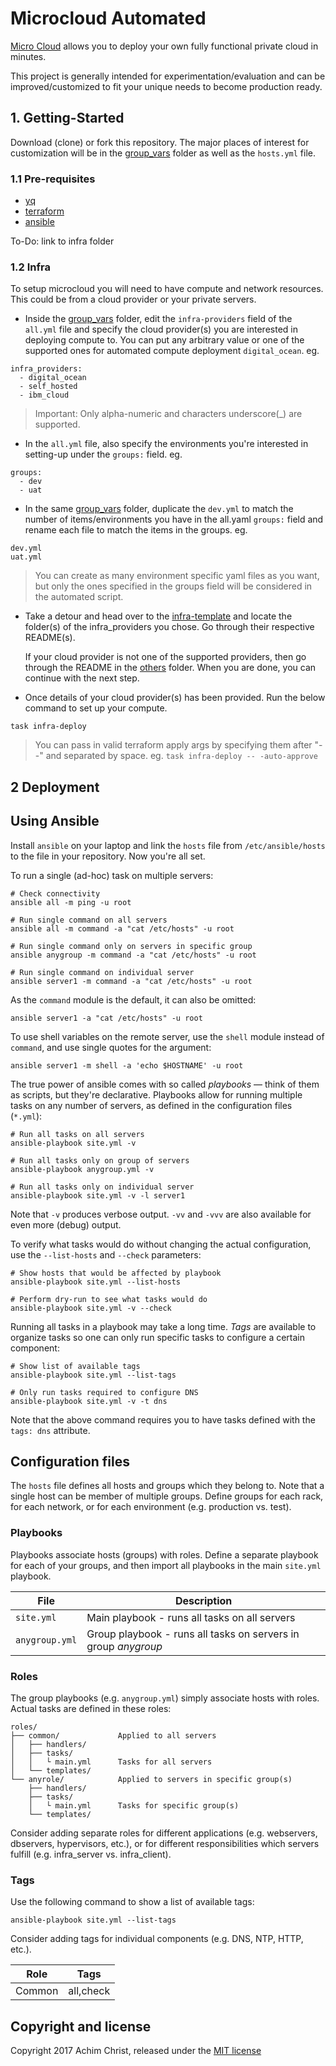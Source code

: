 # Microcloud Automated

<!-- [![GitHub Issues](https://img.shields.io/github/issues/acch/ansible-boilerplate.svg)](https://github.com/acch/ansible-boilerplate/issues) [![GitHub Stars](https://img.shields.io/github/stars/acch/ansible-boilerplate.svg?label=github%20%E2%98%85)](https://github.com/acch/ansible-boilerplate/) [![License](https://img.shields.io/github/license/acch/ansible-boilerplate.svg)](LICENSE) -->

[Micro Cloud](https://canonical-microcloud.readthedocs-hosted.com/en/latest/) allows you to deploy your own fully functional private cloud in minutes.

This project is generally intended for experimentation/evaluation and can be improved/customized to fit your unique needs to become production ready.


## 1. Getting-Started

Download (clone) or fork this repository.
The major places of interest for customization will be in the [group_vars](xxx) folder as well as the `hosts.yml` file.

### 1.1 Pre-requisites
- [yq](https://github.com/mikefarah/yq/#install)
- [terraform](https://developer.hashicorp.com/terraform/tutorials/aws-get-started/install-cli)
- [ansible](https://docs.ansible.com/ansible/latest/installation_guide/intro_installation.html)

To-Do: link to infra folder
### 1.2 Infra
To setup microcloud you will need to have compute and network resources. This could be from a cloud provider or your private servers.


- Inside the [group_vars](xxx) folder, edit the `infra-providers` field of the `all.yml` file and specify the cloud provider(s) you are interested in deploying compute to. You can put any arbitrary value or one of the supported ones for automated compute deployment `digital_ocean`.
eg.
```
infra_providers:
  - digital_ocean
  - self_hosted
  - ibm_cloud
```
> Important: Only alpha-numeric and characters underscore(_) are supported.

- In the `all.yml` file, also specify the environments you're interested in setting-up under the `groups:` field.
 eg.
```
groups:
  - dev
  - uat
```

- In the same [group_vars](xxx) folder, duplicate the `dev.yml` to match the number of items/environments you have in the all.yaml `groups:` field and rename each file to match the items in the groups.
eg.
```
dev.yml
uat.yml
```
> You can create as many environment specific yaml files as you want, but only the ones specified in the groups field will be considered in the automated script.

<!-- - At this point, **if you only chose self_hosted or any other unsupported value in your infra_providers**, then you can jump to the [deployment](#2) section. -->

- Take a detour and head over to the [infra-template](xxx) and locate the folder(s) of the infra_providers you chose. Go through their respective README(s).

  If your cloud provider is not one of the supported providers, then go through the README in the [others](xxx) folder.
  When you are done, you can continue with the next step.

- Once details of your cloud provider(s) has been provided. Run the below command to set up your compute.
```
task infra-deploy
```
> You can pass in valid terraform apply args by specifying them after "--" and separated by space.
eg. `task infra-deploy -- -auto-approve` 


## 2 Deployment<a id='2'></a>

## Using Ansible

Install `ansible` on your laptop and link the `hosts` file from `/etc/ansible/hosts` to the file in your repository. Now you're all set.

To run a single (ad-hoc) task on multiple servers:

```
# Check connectivity
ansible all -m ping -u root

# Run single command on all servers
ansible all -m command -a "cat /etc/hosts" -u root

# Run single command only on servers in specific group
ansible anygroup -m command -a "cat /etc/hosts" -u root

# Run single command on individual server
ansible server1 -m command -a "cat /etc/hosts" -u root
```

As the `command` module is the default, it can also be omitted:

```
ansible server1 -a "cat /etc/hosts" -u root
```

To use shell variables on the remote server, use the `shell` module instead of `command`, and use single quotes for the argument:

```
ansible server1 -m shell -a 'echo $HOSTNAME' -u root
```

The true power of ansible comes with so called *playbooks* &mdash; think of them as scripts, but they're declarative. Playbooks allow for running multiple tasks on any number of servers, as defined in the configuration files (`*.yml`):

```
# Run all tasks on all servers
ansible-playbook site.yml -v

# Run all tasks only on group of servers
ansible-playbook anygroup.yml -v

# Run all tasks only on individual server
ansible-playbook site.yml -v -l server1
```

Note that `-v` produces verbose output. `-vv` and `-vvv` are also available for even more (debug) output.

To verify what tasks would do without changing the actual configuration, use the `--list-hosts` and `--check` parameters:

```
# Show hosts that would be affected by playbook
ansible-playbook site.yml --list-hosts

# Perform dry-run to see what tasks would do
ansible-playbook site.yml -v --check
```

Running all tasks in a playbook may take a long time. *Tags* are available to organize tasks so one can only run specific tasks to configure a certain component:

```
# Show list of available tags
ansible-playbook site.yml --list-tags

# Only run tasks required to configure DNS
ansible-playbook site.yml -v -t dns
```

Note that the above command requires you to have tasks defined with the `tags: dns` attribute.

## Configuration files

The `hosts` file defines all hosts and groups which they belong to. Note that a single host can be member of multiple groups. Define groups for each rack, for each network, or for each environment (e.g. production vs. test).

### Playbooks

Playbooks associate hosts (groups) with roles. Define a separate playbook for each of your groups, and then import all playbooks in the main `site.yml` playbook.

File | Description
---- | -----------
`site.yml` | Main playbook - runs all tasks on all servers
`anygroup.yml` | Group playbook - runs all tasks on servers in group *anygroup*

### Roles

The group playbooks (e.g. `anygroup.yml`) simply associate hosts with roles. Actual tasks are defined in these roles:

```
roles/
├── common/             Applied to all servers
│   ├── handlers/
│   ├── tasks/
│   │   └ main.yml      Tasks for all servers
│   └── templates/
└── anyrole/            Applied to servers in specific group(s)
    ├── handlers/
    ├── tasks/
    │   └ main.yml      Tasks for specific group(s)
    └── templates/
```

Consider adding separate roles for different applications (e.g. webservers, dbservers, hypervisors, etc.), or for different responsibilities which servers fulfill (e.g. infra_server vs. infra_client).

### Tags

Use the following command to show a list of available tags:

```
ansible-playbook site.yml --list-tags
```

Consider adding tags for individual components (e.g. DNS, NTP, HTTP, etc.).

Role | Tags
--- | ---
Common | all,check

## Copyright and license

Copyright 2017 Achim Christ, released under the [MIT license](LICENSE)

